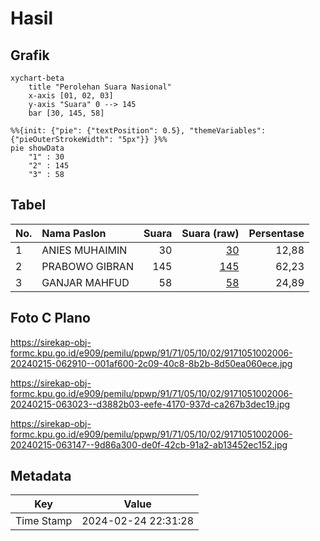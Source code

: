 # Hasil

## Grafik

```mermaid
xychart-beta
    title "Perolehan Suara Nasional"
    x-axis [01, 02, 03]
    y-axis "Suara" 0 --> 145
    bar [30, 145, 58]
```

```mermaid
%%{init: {"pie": {"textPosition": 0.5}, "themeVariables": {"pieOuterStrokeWidth": "5px"}} }%%
pie showData
    "1" : 30
    "2" : 145
    "3" : 58
```

## Tabel

| No. | Nama Paslon    | Suara | Suara (raw) | Persentase |
|:--- |:-------------- | -----:| -----------:| ----------:|
| 1   | ANIES MUHAIMIN | 30    | [30][p-1]   | 12,88      |
| 2   | PRABOWO GIBRAN | 145   | [145][p-2]  | 62,23      |
| 3   | GANJAR MAHFUD  | 58    | [58][p-3]   | 24,89      |


[p-1]: https://github.com/gigit-pemilu/pemilu-2024/blob/main/pilpres/hitung-suara/sub/91-papua/sub/71-kota-jayapura/sub/05-heram/sub/1002-waena/sub/006-tps/sub/paslon-1.txt
[p-2]: https://github.com/gigit-pemilu/pemilu-2024/blob/main/pilpres/hitung-suara/sub/91-papua/sub/71-kota-jayapura/sub/05-heram/sub/1002-waena/sub/006-tps/sub/paslon-2.txt
[p-3]: https://github.com/gigit-pemilu/pemilu-2024/blob/main/pilpres/hitung-suara/sub/91-papua/sub/71-kota-jayapura/sub/05-heram/sub/1002-waena/sub/006-tps/sub/paslon-3.txt

## Foto C Plano

https://sirekap-obj-formc.kpu.go.id/e909/pemilu/ppwp/91/71/05/10/02/9171051002006-20240215-062910--001af600-2c09-40c8-8b2b-8d50ea060ece.jpg

https://sirekap-obj-formc.kpu.go.id/e909/pemilu/ppwp/91/71/05/10/02/9171051002006-20240215-063023--d3882b03-eefe-4170-937d-ca267b3dec19.jpg

https://sirekap-obj-formc.kpu.go.id/e909/pemilu/ppwp/91/71/05/10/02/9171051002006-20240215-063147--9d86a300-de0f-42cb-91a2-ab13452ec152.jpg


## Metadata

| Key        | Value               |
| ---------- | ------------------- |
| Time Stamp | 2024-02-24 22:31:28 |



